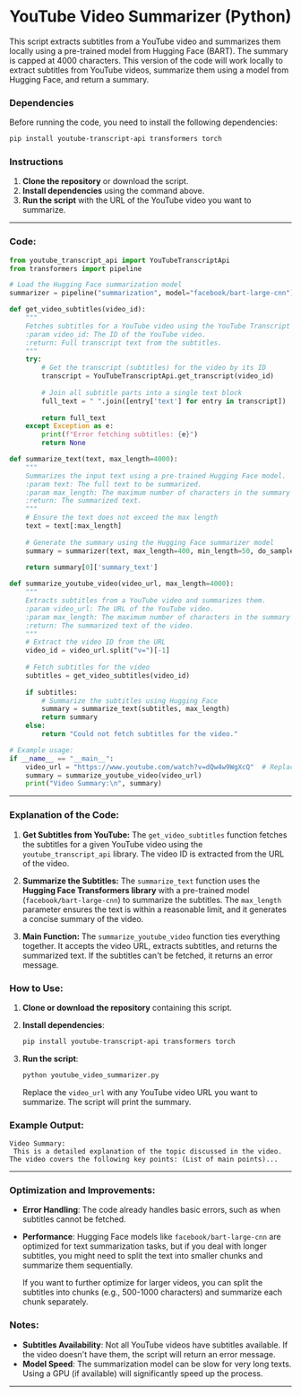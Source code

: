 # **YouTube Video Summarizer (Python)**

This script extracts subtitles from a YouTube video and summarizes them locally using a pre-trained model from Hugging Face (BART). The summary is capped at 4000 characters.
This version of the code will work locally to extract subtitles from YouTube videos, summarize them using a model from Hugging Face, and return a summary.

### **Dependencies**

Before running the code, you need to install the following dependencies:

```bash
pip install youtube-transcript-api transformers torch
```

### **Instructions**

1. **Clone the repository** or download the script.
2. **Install dependencies** using the command above.
3. **Run the script** with the URL of the YouTube video you want to summarize.

---

### **Code:**

```python
from youtube_transcript_api import YouTubeTranscriptApi
from transformers import pipeline

# Load the Hugging Face summarization model
summarizer = pipeline("summarization", model="facebook/bart-large-cnn")

def get_video_subtitles(video_id):
    """
    Fetches subtitles for a YouTube video using the YouTube Transcript API.
    :param video_id: The ID of the YouTube video.
    :return: Full transcript text from the subtitles.
    """
    try:
        # Get the transcript (subtitles) for the video by its ID
        transcript = YouTubeTranscriptApi.get_transcript(video_id)
        
        # Join all subtitle parts into a single text block
        full_text = " ".join([entry['text'] for entry in transcript])
        
        return full_text
    except Exception as e:
        print(f"Error fetching subtitles: {e}")
        return None

def summarize_text(text, max_length=4000):
    """
    Summarizes the input text using a pre-trained Hugging Face model.
    :param text: The full text to be summarized.
    :param max_length: The maximum number of characters in the summary (default 4000).
    :return: The summarized text.
    """
    # Ensure the text does not exceed the max length
    text = text[:max_length]
    
    # Generate the summary using the Hugging Face summarizer model
    summary = summarizer(text, max_length=400, min_length=50, do_sample=False)
    
    return summary[0]['summary_text']

def summarize_youtube_video(video_url, max_length=4000):
    """
    Extracts subtitles from a YouTube video and summarizes them.
    :param video_url: The URL of the YouTube video.
    :param max_length: The maximum number of characters in the summary (default 4000).
    :return: The summarized text of the video.
    """
    # Extract the video ID from the URL
    video_id = video_url.split("v=")[-1]
    
    # Fetch subtitles for the video
    subtitles = get_video_subtitles(video_id)
    
    if subtitles:
        # Summarize the subtitles using Hugging Face
        summary = summarize_text(subtitles, max_length)
        return summary
    else:
        return "Could not fetch subtitles for the video."

# Example usage:
if __name__ == "__main__":
    video_url = "https://www.youtube.com/watch?v=dQw4w9WgXcQ"  # Replace with your YouTube video URL
    summary = summarize_youtube_video(video_url)
    print("Video Summary:\n", summary)
```

---

### **Explanation of the Code:**

1. **Get Subtitles from YouTube:**
   The `get_video_subtitles` function fetches the subtitles for a given YouTube video using the `youtube_transcript_api` library. The video ID is extracted from the URL of the video.

2. **Summarize the Subtitles:**
   The `summarize_text` function uses the **Hugging Face Transformers library** with a pre-trained model (`facebook/bart-large-cnn`) to summarize the subtitles. The `max_length` parameter ensures the text is within a reasonable limit, and it generates a concise summary of the video.

3. **Main Function:**
   The `summarize_youtube_video` function ties everything together. It accepts the video URL, extracts subtitles, and returns the summarized text. If the subtitles can't be fetched, it returns an error message.

### **How to Use:**

1. **Clone or download the repository** containing this script.
2. **Install dependencies**:

    ```bash
    pip install youtube-transcript-api transformers torch
    ```

3. **Run the script**:

    ```bash
    python youtube_video_summarizer.py
    ```

    Replace the `video_url` with any YouTube video URL you want to summarize. The script will print the summary.

### **Example Output:**

```text
Video Summary:
 This is a detailed explanation of the topic discussed in the video. The video covers the following key points: (List of main points)...
```

---

### **Optimization and Improvements:**

- **Error Handling**: The code already handles basic errors, such as when subtitles cannot be fetched.
- **Performance**: Hugging Face models like `facebook/bart-large-cnn` are optimized for text summarization tasks, but if you deal with longer subtitles, you might need to split the text into smaller chunks and summarize them sequentially.
  
  If you want to further optimize for larger videos, you can split the subtitles into chunks (e.g., 500-1000 characters) and summarize each chunk separately.

### **Notes:**

- **Subtitles Availability**: Not all YouTube videos have subtitles available. If the video doesn't have them, the script will return an error message.
- **Model Speed**: The summarization model can be slow for very long texts. Using a GPU (if available) will significantly speed up the process.

---
